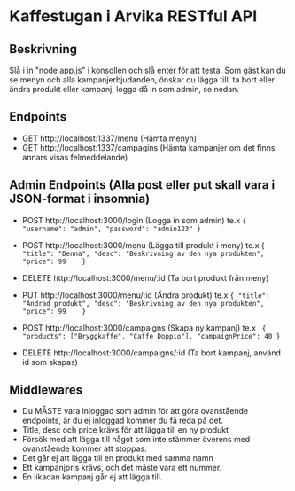 # Kaffestugan i Arvika RESTful API

## Beskrivning
Slå i in "node app.js" i konsollen och slå enter för att testa. Som gäst kan du se menyn och alla kampanjerbjudanden, önskar du lägga till, ta bort eller ändra produkt eller kampanj, logga då in som admin, se nedan.

## Endpoints

- GET http://localhost:1337/menu (Hämta menyn)
- GET http://localhost:1337/campagins (Hämta kampanjer om det finns, annars visas felmeddelande)


## Admin Endpoints (Alla post eller put skall vara i JSON-format i insomnia)


- POST http://localhost:3000/login (Logga in som admin) te.x ``{
  "username": "admin",
  "password": "admin123"
}``


- POST http://localhost:3000/menu (Lägga till produkt i meny) te.x {
  ``"title": "Denna",
  "desc": "Beskrivning av den nya produkten",
  "price": 99	
}``

- DELETE http://localhost:3000/menu/:id (Ta bort produkt från meny)
- PUT http://localhost:3000/menu/:id (Ändra produkt) te.x ``{
  "title": "Ändrad produkt",
  "desc": "Beskrivning av den nya produkten",
  "price": 99	
}``

- POST http://localhost:3000/campaigns (Skapa ny kampanj) te.x ``
{
    "products": ["Bryggkaffe", "Caffè Doppio"],
    "campaignPrice": 40
}``
- DELETE http://localhost:3000/campaigns/:id (Ta bort kampanj, använd id som skapas)

## Middlewares
- Du MÅSTE vara inloggad som admin för att göra ovanstående endpoints, är du ej inloggad kommer du få reda på det.
- Title, desc och price krävs för att lägga till en ny produkt
- Försök med att lägga till något som inte stämmer överens med ovanstående kommer att stoppas.
- Det går ej att lägga till en produkt med samma namn
- Ett kampanjpris krävs, och det måste vara ett nummer.
- En likadan kampanj går ej att lägga till. 


